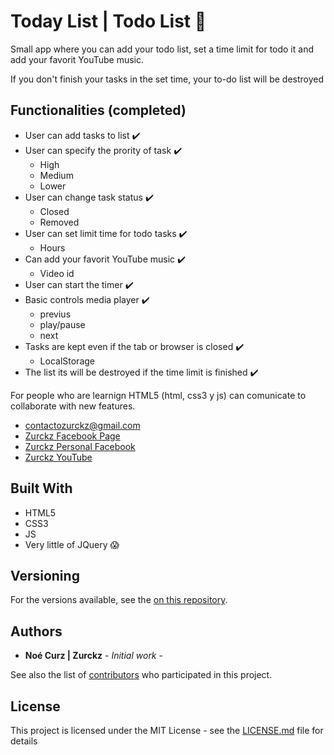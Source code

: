 # Today List | Todo List 🚀️

Small app where you can add your todo list, set a time limit for todo it and add your favorit YouTube music.

If you don't finish your tasks in the set time, your to-do list will be destroyed

## Functionalities (completed)

* User can add tasks to list ✔️
* User can specify the prority of task ✔️
  * High
  * Medium
  * Lower
* User can change task status ✔️
  * Closed
  * Removed
* User can set limit time for todo tasks ✔️
  * Hours
* Can add your favorit YouTube music ✔️
  * Video id
* User can start the timer ✔️
* Basic controls media player ✔️
  * previus
  * play/pause
  * next
* Tasks are kept even if the tab or browser is closed ✔️
  * LocalStorage
* The list its will be destroyed if the time limit is finished ✔️

For people who are learnign HTML5 (html, css3 y js) can comunicate to collaborate with new features.

* contactozurckz@gmail.com
* [Zurckz Facebook Page](https://www.facebook.com/zurckz2018/)
* [Zurckz Personal Facebook](https://www.facebook.com/zurckz.zoe)
* [Zurckz YouTube](https://www.youtube.com/c/Zurckz2015)

## Built With

* HTML5
* CSS3
* JS
* Very little of JQuery 😱

## Versioning

For the versions available, see the [on this repository](https://github.com/NoeCruzMW/today-list-app/blob/master/changelog.md).

## Authors

* **Noé Curz | Zurckz** - *Initial work* -

See also the list of [contributors](https://github.com/your/project/contributors) who participated in this project.

## License

This project is licensed under the MIT License - see the [LICENSE.md](LICENSE.md) file for details
